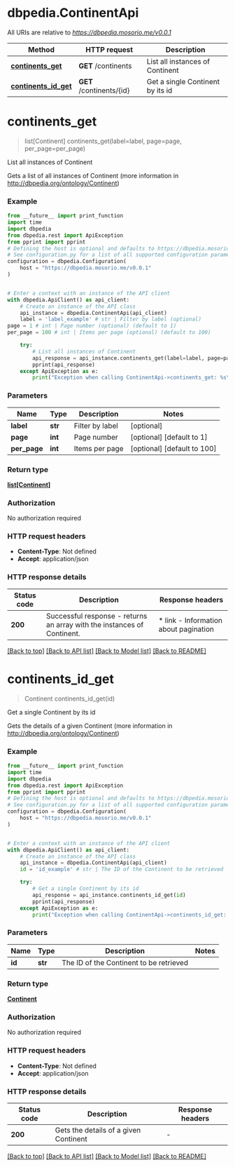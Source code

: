 # dbpedia.ContinentApi

All URIs are relative to *https://dbpedia.mosorio.me/v0.0.1*

Method | HTTP request | Description
------------- | ------------- | -------------
[**continents_get**](ContinentApi.md#continents_get) | **GET** /continents | List all instances of Continent
[**continents_id_get**](ContinentApi.md#continents_id_get) | **GET** /continents/{id} | Get a single Continent by its id


# **continents_get**
> list[Continent] continents_get(label=label, page=page, per_page=per_page)

List all instances of Continent

Gets a list of all instances of Continent (more information in http://dbpedia.org/ontology/Continent)

### Example

```python
from __future__ import print_function
import time
import dbpedia
from dbpedia.rest import ApiException
from pprint import pprint
# Defining the host is optional and defaults to https://dbpedia.mosorio.me/v0.0.1
# See configuration.py for a list of all supported configuration parameters.
configuration = dbpedia.Configuration(
    host = "https://dbpedia.mosorio.me/v0.0.1"
)


# Enter a context with an instance of the API client
with dbpedia.ApiClient() as api_client:
    # Create an instance of the API class
    api_instance = dbpedia.ContinentApi(api_client)
    label = 'label_example' # str | Filter by label (optional)
page = 1 # int | Page number (optional) (default to 1)
per_page = 100 # int | Items per page (optional) (default to 100)

    try:
        # List all instances of Continent
        api_response = api_instance.continents_get(label=label, page=page, per_page=per_page)
        pprint(api_response)
    except ApiException as e:
        print("Exception when calling ContinentApi->continents_get: %s\n" % e)
```

### Parameters

Name | Type | Description  | Notes
------------- | ------------- | ------------- | -------------
 **label** | **str**| Filter by label | [optional] 
 **page** | **int**| Page number | [optional] [default to 1]
 **per_page** | **int**| Items per page | [optional] [default to 100]

### Return type

[**list[Continent]**](Continent.md)

### Authorization

No authorization required

### HTTP request headers

 - **Content-Type**: Not defined
 - **Accept**: application/json

### HTTP response details
| Status code | Description | Response headers |
|-------------|-------------|------------------|
**200** | Successful response - returns an array with the instances of Continent. |  * link - Information about pagination <br>  |

[[Back to top]](#) [[Back to API list]](../README.md#documentation-for-api-endpoints) [[Back to Model list]](../README.md#documentation-for-models) [[Back to README]](../README.md)

# **continents_id_get**
> Continent continents_id_get(id)

Get a single Continent by its id

Gets the details of a given Continent (more information in http://dbpedia.org/ontology/Continent)

### Example

```python
from __future__ import print_function
import time
import dbpedia
from dbpedia.rest import ApiException
from pprint import pprint
# Defining the host is optional and defaults to https://dbpedia.mosorio.me/v0.0.1
# See configuration.py for a list of all supported configuration parameters.
configuration = dbpedia.Configuration(
    host = "https://dbpedia.mosorio.me/v0.0.1"
)


# Enter a context with an instance of the API client
with dbpedia.ApiClient() as api_client:
    # Create an instance of the API class
    api_instance = dbpedia.ContinentApi(api_client)
    id = 'id_example' # str | The ID of the Continent to be retrieved

    try:
        # Get a single Continent by its id
        api_response = api_instance.continents_id_get(id)
        pprint(api_response)
    except ApiException as e:
        print("Exception when calling ContinentApi->continents_id_get: %s\n" % e)
```

### Parameters

Name | Type | Description  | Notes
------------- | ------------- | ------------- | -------------
 **id** | **str**| The ID of the Continent to be retrieved | 

### Return type

[**Continent**](Continent.md)

### Authorization

No authorization required

### HTTP request headers

 - **Content-Type**: Not defined
 - **Accept**: application/json

### HTTP response details
| Status code | Description | Response headers |
|-------------|-------------|------------------|
**200** | Gets the details of a given Continent |  -  |

[[Back to top]](#) [[Back to API list]](../README.md#documentation-for-api-endpoints) [[Back to Model list]](../README.md#documentation-for-models) [[Back to README]](../README.md)

